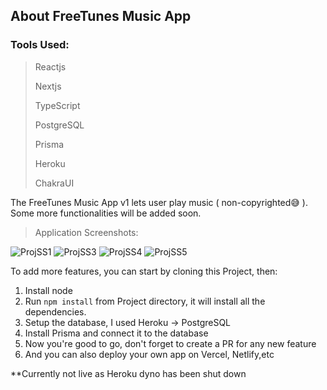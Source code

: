 ## About FreeTunes Music App

### Tools Used:
> Reactjs
> 
> Nextjs
> 
> TypeScript
> 
> PostgreSQL
> 
> Prisma
> 
> Heroku
> 
> ChakraUI


The FreeTunes Music App v1 lets user play music ( non-copyrighted😅 ).
Some more functionalities will be added soon.

> Application Screenshots:

![ProjSS1](https://user-images.githubusercontent.com/72649014/166866127-c9162dbe-a1b7-4eec-991f-9a1b3f10c76d.jpg)
![ProjSS3](https://user-images.githubusercontent.com/72649014/166867377-1de3d296-0e02-4dfb-9506-6bfe9d59444b.jpg)
![ProjSS4](https://user-images.githubusercontent.com/72649014/166867381-c08d5b5f-9875-40a5-accc-d8982784f651.jpg)
![ProjSS5](https://user-images.githubusercontent.com/72649014/166867383-073fab3c-70e0-4cba-9327-2bc1408f3301.jpg)



<!-- `For user signin : Email => user@test.com Password => password` -->

To add more features, you can start by cloning this Project, then:
1. Install node
2. Run `npm install` from Project directory, it will install all the dependencies.
3. Setup the database, I used Heroku -> PostgreSQL
4. Install Prisma and connect it to the database
5. Now you're good to go, don't forget to create a PR for any new feature
6. And you can also deploy your own app on Vercel, Netlify,etc


**Currently not live as Heroku dyno has been shut down
